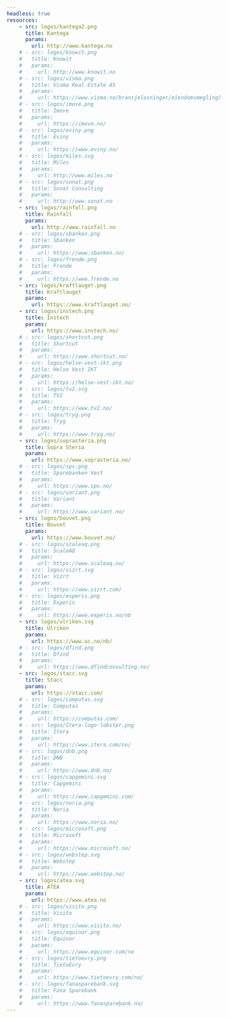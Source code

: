 ```yaml
---
headless: true
resources:
    - src: logos/kantega2.png
      title: Kantega
      params:
        url: http://www.kantega.no
    # - src: logos/knowit.png
    #   title: Knowit
    #   params:
    #     url: http://www.knowit.no
    # - src: logos/visma.png
    #   title: Visma Real Estate AS
    #   params:
    #     url: https://www.visma.no/bransjelosninger/eiendomsmegling/
    # - src: logos/imove.png
    #   title: Imove
    #   params:
    #     url: https://imove.no/
    # - src: logos/eviny.png
    #   title: Eviny
    #   params:
    #     url: https://www.eviny.no/
    # - src: logos/miles.svg
    #   title: Miles
    #   params:
    #     url: http://www.miles.no
    # - src: logos/sonat.png
    #   title: Sonat Consulting
    #   params:
    #     url: http://www.sonat.no
    - src: logos/rainfall.png
      title: Rainfall
      params:
        url: http://www.rainfall.no
    # - src: logos/sbanken.png
    #   title: Sbanken
    #   params:
    #     url: https://www.sbanken.no/
    # - src: logos/frende.png
    #   title: Frende
    #   params:
    #     url: https://www.frende.no
    - src: logos/kraftlauget.png
      title: Kraftlauget
      params:
        url: https://www.kraftlauget.no/
    - src: logos/instech.png
      title: Instech
      params:
        url: https://www.instech.no/
    # - src: logos/shortcut.png
    #   title: Shortcut
    #   params:
    #     url: https://www.shortcut.no/
    # - src: logos/helse-vest-ikt.png
    #   title: Helse Vest IKT
    #   params:
    #     url: https://helse-vest-ikt.no/
    # - src: logos/tv2.svg
    #   title: TV2
    #   params:
    #     url: https://www.tv2.no/
    # - src: logos/tryg.png
    #   title: Tryg
    #   params:
    #     url: https://www.tryg.no/
    - src: logos/soprasteria.png
      title: Sopra Steria
      params:
        url: https://www.soprasteria.no/
    # - src: logos/spv.png
    #   title: Sparebanken Vest
    #   params:
    #     url: https://www.spv.no/
    # - src: logos/variant.png
    #   title: Variant
    #   params:
    #     url: https://www.variant.no/
    - src: logos/bouvet.png
      title: Bouvet
      params:
        url: https://www.bouvet.no/
    # - src: logos/scaleaq.png
    #   title: ScaleAQ
    #   params:
    #     url: https://www.scaleaq.no/
    # - src: logos/vizrt.svg
    #   title: Vizrt
    #   params:
    #     url: https://www.vizrt.com/
    # - src: logos/experis.png
    #   title: Experis
    #   params:
    #     url: https://www.experis.no/nb
    - src: logos/ulriken.svg
      title: Ulriken
      params:
        url: https://www.uc.no/nb/
    # - src: logos/dfind.png
    #   title: Dfind
    #   params:
    #     url: https://www.dfindconsulting.no/
    - src: logos/stacc.svg
      title: Stacc
      params:
        url: https://stacc.com/
    # - src: logos/computas.svg
    #   title: Computas
    #   params:
    #     url: https://computas.com/
    # - src: logos/Itera-logo-lobster.png
    #   title: Itera
    #   params:
    #     url: https://www.itera.com/no/
    # - src: logos/dnb.png
    #   title: DNB
    #   params:
    #     url: https://www.dnb.no/
    # - src: logos/capgemini.svg
    #   title: Capgemini
    #   params:
    #     url: https://www.capgemini.com/
    # - src: logos/noria.png
    #   title: Noria
    #   params:
    #     url: https://www.noria.no/
    # - src: logos/microsoft.png
    #   title: Microsoft
    #   params:
    #     url: https://www.microsoft.no/
    # - src: logos/webstep.svg
    #   title: Webstep
    #   params:
    #     url: https://www.webstep.no/
    - src: logos/atea.svg
      title: ATEA
      params:
        url: https://www.atea.no
    # - src: logos/visito.png
    #   title: Visito
    #   params:
    #     url: https://www.visito.no/
    # - src: logos/equinor.png
    #   title: Equinor
    #   params:
    #     url: https://www.equinor.com/no
    # - src: logos/tietoevry.png
    #   title: TietoEvry
    #   params:
    #     url: https://www.tietoevry.com/no/
    # - src: logos/fanasparebank.svg
    #   title: Fana Sparebank
    #   params:
    #     url: https://www.fanasparebank.no/
---
```

